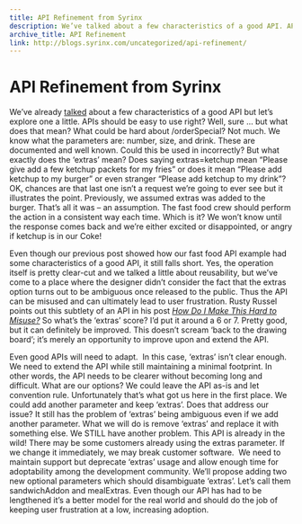 ```yaml
---
title: API Refinement from Syrinx
description: We’ve talked about a few characteristics of a good API. APIs should be easy to use right? Well, sure but what does that mean?
archive_title: API Refinement
link: http://blogs.syrinx.com/uncategorized/api-refinement/
---
```


# API Refinement from Syrinx

We’ve already [talked](/blog/20121121-real-world-apis.html) about a few characteristics of a good API but let’s explore one a little. APIs should be easy to use right? Well, sure … but what does that mean? What could be hard about /orderSpecial? Not much. We know what the parameters are: number, size, and drink. These are documented and well known. Could this be used in incorrectly? But what exactly does the ‘extras’ mean? Does saying extras=ketchup mean “Please give add a few ketchup packets for my fries” or does it mean “Please add ketchup to my burger” or even stranger “Please add ketchup to my drink”? OK, chances are that last one isn’t a request we’re going to ever see but it illustrates the point. Previously, we assumed extras was added to the burger. That’s all it was – an assumption. The fast food crew should perform the action in a consistent way each time. Which is it? We won’t know until the response comes back and we’re either excited or disappointed, or angry if ketchup is in our Coke!

Even though our previous post showed how our fast food API example had some characteristics of a good API, it still falls short. Yes, the operation itself is pretty clear-cut and we talked a little about reusability, but we’ve come to a place where the designer didn’t consider the fact that the extras option turns out to be ambiguous once released to the public. Thus the API can be misused and can ultimately lead to user frustration. Rusty Russel points out this subtlety of an API in his post _[How Do I Make This Hard to Misuse?](http://ozlabs.org/~rusty/index.cgi/2008/03/30#2008-03-30)_ So what’s the ‘extras’ score? I’d put it around a 6 or 7. Pretty good, but it can definitely be improved. This doesn’t scream ‘back to the drawing board’; it’s merely an opportunity to improve upon and extend the API.

Even good APIs will need to adapt.  In this case, ‘extras’ isn’t clear enough. We need to extend the API while still maintaining a minimal footprint. In other words, the API needs to be clearer without becoming long and difficult. What are our options? We could leave the API as-is and let convention rule. Unfortunately that’s what got us here in the first place. We could add another parameter and keep ‘extras’. Does that address our issue? It still has the problem of ‘extras’ being ambiguous even if we add another parameter. What we will do is remove ‘extras’ and replace it with something else. We STILL have another problem. This API is already in the wild! There may be some customers already using the extras parameter. If we change it immediately, we may break customer software.  We need to maintain support but deprecate ‘extras’ usage and allow enough time for adoptability among the development community. We’ll propose adding two new optional parameters which should disambiguate ‘extras’. Let’s call them sandwichAddon and mealExtras. Even though our API has had to be lengthened it’s a better model for the real world and should do the job of keeping user frustration at a low, increasing adoption.
